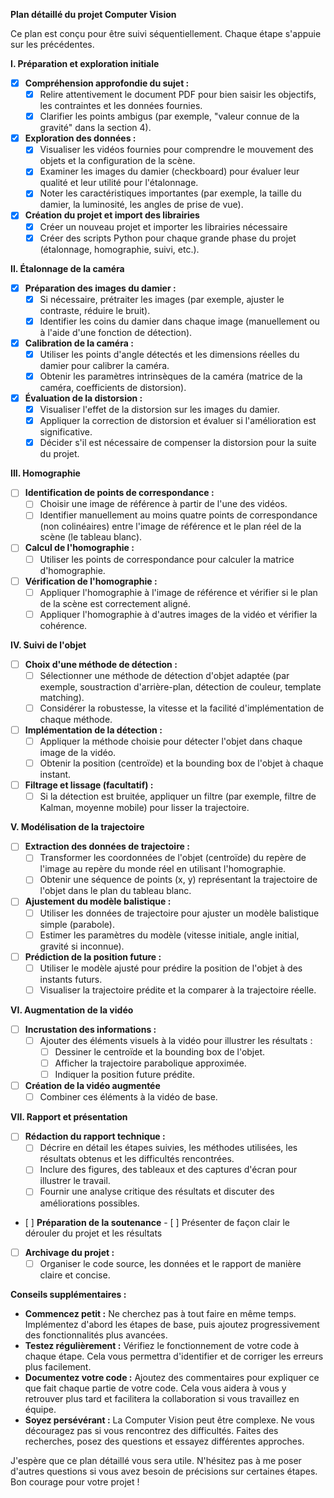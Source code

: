 **Plan détaillé du projet Computer Vision**

Ce plan est conçu pour être suivi séquentiellement. Chaque étape s'appuie sur les précédentes.

**I. Préparation et exploration initiale**

-   [x] **Compréhension approfondie du sujet :**
    -   [x] Relire attentivement le document PDF pour bien saisir les objectifs, les contraintes et les données fournies.
    -   [x] Clarifier les points ambigus (par exemple, "valeur connue de la gravité" dans la section 4).

-   [x] **Exploration des données :**
    -   [x] Visualiser les vidéos fournies pour comprendre le mouvement des objets et la configuration de la scène.
    -   [x] Examiner les images du damier (checkboard) pour évaluer leur qualité et leur utilité pour l'étalonnage.
    -   [x] Noter les caractéristiques importantes (par exemple, la taille du damier, la luminosité, les angles de prise de vue).

- [x] **Création du projet et import des librairies**
    - [x] Créer un nouveau projet et importer les librairies nécessaire
    - [x] Créer des scripts Python pour chaque grande phase du projet (étalonnage, homographie, suivi, etc.).

**II. Étalonnage de la caméra**

-   [x] **Préparation des images du damier :**
    -   [x] Si nécessaire, prétraiter les images (par exemple, ajuster le contraste, réduire le bruit).
    -   [x] Identifier les coins du damier dans chaque image (manuellement ou à l'aide d'une fonction de détection).

-   [x] **Calibration de la caméra :**
    -   [x] Utiliser les points d'angle détectés et les dimensions réelles du damier pour calibrer la caméra.
    -   [x] Obtenir les paramètres intrinsèques de la caméra (matrice de la caméra, coefficients de distorsion).

-   [x] **Évaluation de la distorsion :**
    -   [x] Visualiser l'effet de la distorsion sur les images du damier.
    -   [x] Appliquer la correction de distorsion et évaluer si l'amélioration est significative.
    -   [x] Décider s'il est nécessaire de compenser la distorsion pour la suite du projet.

**III. Homographie**

-   [ ] **Identification de points de correspondance :**
    -   [ ] Choisir une image de référence à partir de l'une des vidéos.
    -   [ ] Identifier manuellement au moins quatre points de correspondance (non colinéaires) entre l'image de référence et le plan réel de la scène (le tableau blanc).

-   [ ] **Calcul de l'homographie :**
    -   [ ] Utiliser les points de correspondance pour calculer la matrice d'homographie.

-   [ ] **Vérification de l'homographie :**
    -   [ ] Appliquer l'homographie à l'image de référence et vérifier si le plan de la scène est correctement aligné.
    -   [ ] Appliquer l'homographie à d'autres images de la vidéo et vérifier la cohérence.

**IV. Suivi de l'objet**

-   [ ] **Choix d'une méthode de détection :**
    -   [ ] Sélectionner une méthode de détection d'objet adaptée (par exemple, soustraction d'arrière-plan, détection de couleur, template matching).
    -   [ ] Considérer la robustesse, la vitesse et la facilité d'implémentation de chaque méthode.

-   [ ] **Implémentation de la détection :**
    -   [ ] Appliquer la méthode choisie pour détecter l'objet dans chaque image de la vidéo.
    -   [ ] Obtenir la position (centroïde) et la bounding box de l'objet à chaque instant.

-   [ ] **Filtrage et lissage (facultatif) :**
    -   [ ] Si la détection est bruitée, appliquer un filtre (par exemple, filtre de Kalman, moyenne mobile) pour lisser la trajectoire.

**V. Modélisation de la trajectoire**

-   [ ] **Extraction des données de trajectoire :**
    -   [ ] Transformer les coordonnées de l'objet (centroïde) du repère de l'image au repère du monde réel en utilisant l'homographie.
    -   [ ] Obtenir une séquence de points (x, y) représentant la trajectoire de l'objet dans le plan du tableau blanc.

-   [ ] **Ajustement du modèle balistique :**
    -   [ ] Utiliser les données de trajectoire pour ajuster un modèle balistique simple (parabole).
    -   [ ] Estimer les paramètres du modèle (vitesse initiale, angle initial, gravité si inconnue).

-   [ ] **Prédiction de la position future :**
    -   [ ] Utiliser le modèle ajusté pour prédire la position de l'objet à des instants futurs.
    -   [ ] Visualiser la trajectoire prédite et la comparer à la trajectoire réelle.

**VI. Augmentation de la vidéo**

-   [ ] **Incrustation des informations :**
    -   [ ] Ajouter des éléments visuels à la vidéo pour illustrer les résultats :
        -   [ ] Dessiner le centroïde et la bounding box de l'objet.
        -   [ ] Afficher la trajectoire parabolique approximée.
        -   [ ] Indiquer la position future prédite.
- [ ] **Création de la vidéo augmentée**
    - [ ] Combiner ces éléments à la vidéo de base.

**VII. Rapport et présentation**

-   [ ] **Rédaction du rapport technique :**
    -   [ ] Décrire en détail les étapes suivies, les méthodes utilisées, les résultats obtenus et les difficultés rencontrées.
    -   [ ] Inclure des figures, des tableaux et des captures d'écran pour illustrer le travail.
    -   [ ] Fournir une analyse critique des résultats et discuter des améliorations possibles.
-    [ ] **Préparation de la soutenance**
    - [ ] Présenter de façon clair le dérouler du projet et les résultats
-   [ ] **Archivage du projet :**
    -   [ ] Organiser le code source, les données et le rapport de manière claire et concise.

**Conseils supplémentaires :**

*   **Commencez petit :** Ne cherchez pas à tout faire en même temps. Implémentez d'abord les étapes de base, puis ajoutez progressivement des fonctionnalités plus avancées.
*   **Testez régulièrement :** Vérifiez le fonctionnement de votre code à chaque étape. Cela vous permettra d'identifier et de corriger les erreurs plus facilement.
*   **Documentez votre code :** Ajoutez des commentaires pour expliquer ce que fait chaque partie de votre code. Cela vous aidera à vous y retrouver plus tard et facilitera la collaboration si vous travaillez en équipe.
*   **Soyez persévérant :** La Computer Vision peut être complexe. Ne vous découragez pas si vous rencontrez des difficultés. Faites des recherches, posez des questions et essayez différentes approches.

J'espère que ce plan détaillé vous sera utile. N'hésitez pas à me poser d'autres questions si vous avez besoin de précisions sur certaines étapes. Bon courage pour votre projet !
